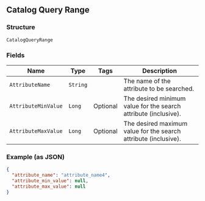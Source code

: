 ## Catalog Query Range

### Structure

`CatalogQueryRange`

### Fields

| Name | Type | Tags | Description |
|  --- | --- | --- | --- |
| `AttributeName` | `String` |  | The name of the attribute to be searched. |
| `AttributeMinValue` | `Long` | Optional | The desired minimum value for the search attribute (inclusive). |
| `AttributeMaxValue` | `Long` | Optional | The desired maximum value for the search attribute (inclusive). |

### Example (as JSON)

```json
{
  "attribute_name": "attribute_name4",
  "attribute_min_value": null,
  "attribute_max_value": null
}
```

